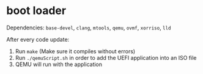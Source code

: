 # boot loader

Dependencies: `base-devel`, `clang`, `mtools`, `qemu`, `ovmf`, `xorriso`, `lld`

After every code update:
1. Run `make` (Make sure it compiles without errors)
2. Run `./qemuScript.sh` in order to add the UEFI application into an ISO file
3. QEMU will run with the application
